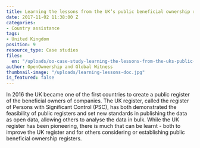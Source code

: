 ```yaml
---
title: Learning the lessons from the UK’s public beneficial ownership register
date: 2017-11-02 11:38:00 Z
categories:
- Country assistance
tags:
- United Kingdom
position: 9
resource_type: Case studies
files:
  en: "/uploads/oo-case-study-learning-the-lessons-from-the-uks-public-beneficial-ownership-register-2017-11.pdf"
author: OpenOwnership and Global Witness
thumbnail-image: "/uploads/learning-lessons-doc.jpg"
is_featured: false
---
```


In 2016 the UK became one of the first countries to
create a public register of the beneficial owners of
companies. The UK register, called the register
of Persons with Significant Control (PSC), has both
demonstrated the feasibility of public registers and
set new standards in publishing the data as open
data, allowing others to analyse the data in bulk.
While the UK register has been pioneering, there is
much that can be learnt - both to improve the UK
register and for others considering or establishing
public beneficial ownership registers.
